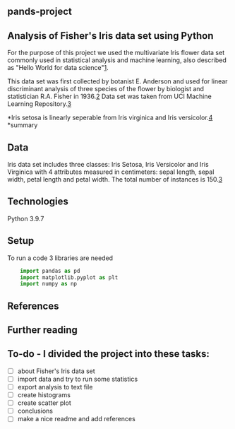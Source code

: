## pands-project
## Analysis of Fisher's Iris data set using Python 
For the purpose of this project we used the multivariate Iris flower data set commonly used in statistical analysis and machine learning, also described as "Hello World for data science"[1][1]. 

This data set was first collected by botanist E. Anderson and used for linear discriminant analysis of three species of the flower by biologist and statistician R.A. Fisher in 1936.[2][2] Data set was taken from UCI Machine Learning Repository.[3][3] 

*Iris setosa is linearly seperable from Iris virginica and Iris versicolor.[4][4]
*summary

## Data 
Iris data set includes three classes: Iris Setosa, Iris Versicolor and Iris Virginica with 4 attributes measured in centimeters: sepal length, sepal width, petal length and petal width. The total number of instances is 150.[3][3]

## Technologies
Python 3.9.7

## Setup
To run a code 3 libraries are needed
```python
    import pandas as pd
    import matplotlib.pyplot as plt
    import numpy as np
```



## References
[1]: https://www.geeksforgeeks.org/exploratory-data-analysis-on-iris-dataset/
[2]: https://towardsdatascience.com/the-iris-dataset-a-little-bit-of-history-and-biology-fb4812f5a7b5
[3]: https://archive.ics.uci.edu/ml/datasets/iris
[4]: https://en.wikipedia.org/wiki/Iris_flower_data_set


## Further reading


## To-do - I divided the project into these tasks:
- [ ] about Fisher's Iris data set
- [ ] import data and try to run some statistics
- [ ] export analysis to text file
- [ ] create histograms
- [ ] create scatter plot
- [ ] conclusions 
- [ ] make a nice readme and add references